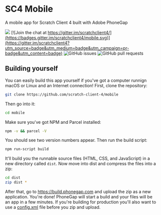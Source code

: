 # SC4 Mobile

A mobile app for Scratch Client 4 built with Adobe PhoneGap

<a href = "https://build.phonegap.com/apps/3916109/share"><img src=https://build.phonegap.com/apps/3916109/badge/3152967120/android.svg /></a>
[![Join the chat at https://gitter.im/scratchclient4/](https://badges.gitter.im/scratchclient4/mobile.svg)](https://gitter.im/scratchclient4?utm_source=badge&utm_medium=badge&utm_campaign=pr-badge&utm_content=badge)
![GitHub issues](https://img.shields.io/github/issues-raw/scratch-client-4/mobile)
![GitHub pull requests](https://img.shields.io/github/issues-pr/scratch-client-4/mobile)

## Building yourself
You can easily build this app yourself if you've got a computer runnign macOS or Linux and an Internet connection!  First, clone the repository:
```bash
git clone https://github.com/scratch-client-4/mobile
```
Then go into it:
```bash
cd mobile
```
Make sure you've got NPM and Parcel installed:
```bash
npm -v && parcel -V
```
You should see two version numbers appear.  Then run the build script:
```bash
npm run-script build
```
It'll build you the runnable source files (HTML, CSS, and JavaScript) in a new directory called `dist`.  Now move into  dist and compress the files into a zip:
```bash
cd dist
zip dist *
```
After that, go to https://build.phonegap.com and upload the zip as a new application.  You're done!  PhoneGap will start a build and your files will be an app in a few minutes.  If you're building for production you'll also want to use a [config.xml](https://cordova.apache.org/docs/en/latest/config_ref/) file before you zip and upload.
